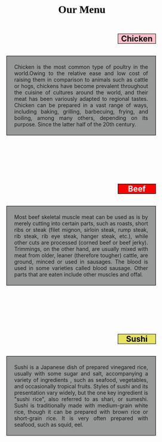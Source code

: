 <html>
    <head>
        <title>Assignment-1</title>
        <style>
            h1{
    text-align: center;
    color: black;
    font-family: cursive;
}
body{
    padding: 1px;
}
div{
    width: 400px;
    height: 400px;  
    padding: 0px 50px;
}
p{
    text-align: justify;
    padding: 20px;
    border: 1px solid black;
    background-color: #979999;
    float: right;
}
#A{
    color: black;
    background-color: pink;
    width: 100px;
    text-align: center;
    border: 1px solid black;
    float: right;
}
#B{
    color: white;
    background-color: red;
    width: 100px;
    text-align: center;
    border: 1px solid black;
    float: right;
}
#C{
    color: black;
    background-color: #E5E35F;
    width: 100px;
    text-align: center;
    border: 1px solid black;
    float: right;
}
.chirag{
    float: left;
}
.bhumi{
    float: left;
}
.arpit{
    float: left;
}
        </style>
    </head>
    <body>
        <h1>Our Menu</h1>
        <div class="chirag">
            <h2 id="A">Chicken</h2>
            <p>
                Chicken is the most common type of poultry in the world.Owing to the relative ease and low cost of raising them in comparison to animals such as cattle or hogs, chickens have become prevalent throughout the cuisine of cultures around the world, and their meat has been variously adapted to regional tastes. Chicken can be prepared in a vast range of ways, including baking, grilling, barbecuing, frying, and boiling, among many others, depending on its purpose. Since the latter half of the 20th century.
            </p>
        </div>
        <div class="bhumi">
            <h2 id="B">Beef</h2>
            <p>
                Most beef skeletal muscle meat can be used as is by merely cutting into certain parts, such as roasts, short ribs or steak (filet mignon, sirloin steak, rump steak, rib steak, rib eye steak, hanger steak, etc.), while other cuts are processed (corned beef or beef jerky). Trimmings, on the other hand, are usually mixed with meat from older, leaner (therefore tougher) cattle, are ground, minced or used in sausages. The blood is used in some varieties called blood sausage. Other parts that are eaten include other muscles and offal.
        </div>
        <div class="arpit">
            <h2 id="C">Sushi</h2>
            <p>
                Sushi is a Japanese dish of prepared vinegared rice, usually with some sugar and salt, accompanying a variety of ingredients , such as seafood, vegetables, and occasionally tropical fruits. Styles of sushi and its presentation vary widely, but the one key ingredient is "sushi rice", also referred to as shari, or sumeshi.
                Sushi is traditionally made with medium-grain white rice, though it can be prepared with brown rice or short-grain rice. It is very often prepared with seafood, such as squid, eel.
            </p>
        </div>
    </body>
</html>
